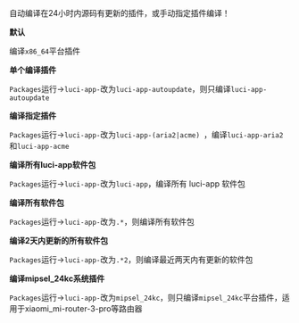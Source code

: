 自动编译在24小时内源码有更新的插件，或手动指定插件编译！



**默认**

编译`x86_64`平台插件



**单个编译插件**

`Packages`运行→`luci-app-`改为`luci-app-autoupdate`，则只编译`luci-app-autoupdate`



**编译指定插件**

`Packages`运行→`luci-app-`改为`luci-app-(aria2|acme) `，编译`luci-app-aria2`和`luci-app-acme`



**编译所有luci-app软件包**

`Packages`运行→`luci-app-`改为`luci-app`，编译所有 luci-app 软件包



**编译所有软件包**

`Packages`运行→`luci-app-`改为`.*`，则编译所有软件包



**编译2天内更新的所有软件包**

`Packages`运行→`luci-app-`改为`.*2`，则编译最近两天内有更新的软件包



**编译mipsel_24kc系统插件**

`Packages`运行→`luci-app-`改为`mipsel_24kc`，则只编译`mipsel_24kc`平台插件，适用于xiaomi_mi-router-3-pro等路由器

